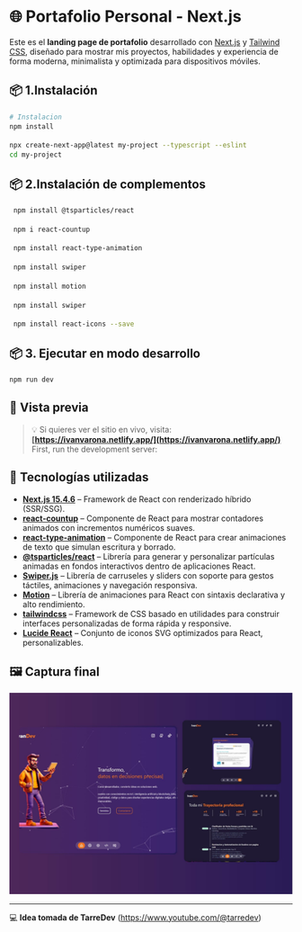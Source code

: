 # 🌐 Portafolio Personal - Next.js

Este es el **landing page de portafolio** desarrollado con [Next.js](https://nextjs.org/) y [Tailwind CSS](https://tailwindcss.com/), diseñado para mostrar mis proyectos, habilidades y experiencia de forma moderna, minimalista y optimizada para dispositivos móviles.

## 📦 1.Instalación 

```bash
# Instalacion
npm install

npx create-next-app@latest my-project --typescript --eslint 
cd my-project
```
## 📦 2.Instalación de complementos

```bash
 npm install @tsparticles/react

 npm i react-countup

 npm install react-type-animation

 npm install swiper

 npm install motion

 npm install swiper
 
 npm install react-icons --save

```

## 📦 3. Ejecutar en modo desarrollo

```bash
npm run dev
```

## 📸 Vista previa

> 💡 Si quieres ver el sitio en vivo, visita: **[https://ivanvarona.netlify.app/](https://ivanvarona.netlify.app/)**
First, run the development server:



## 🚀 Tecnologías utilizadas

- **[Next.js 15.4.6](https://nextjs.org/)** – Framework de React con renderizado híbrido (SSR/SSG).
- **[react-countup](https://www.npmjs.com/package/react-countup)** – Componente de React para mostrar contadores animados con incrementos numéricos suaves.
- **[react-type-animation](https://www.npmjs.com/package/react-type-animation)** – Componente de React para crear animaciones de texto que simulan escritura y borrado.
- **[@tsparticles/react](https://motion.dev/docs/react)** – Librería para generar y personalizar partículas animadas en fondos interactivos dentro de aplicaciones React.
- **[Swiper.js](https://swiperjs.com/)** – Librería de carruseles y sliders con soporte para gestos táctiles, animaciones y navegación responsiva.
- **[Motion](https://motion.dev/docs/react)** – Librería de animaciones para React con sintaxis declarativa y alto rendimiento.
- **[tailwindcss](https://tailwindcss.com/docs/installation/framework-guides/nextjs)** – Framework de CSS basado en utilidades para construir interfaces personalizadas de forma rápida y responsive.
- **[Lucide React](https://lucide.dev/guide/packages/lucide-react)** – Conjunto de iconos SVG optimizados para React, personalizables.

## 🖼️ Captura final
<img width="1748" alt="Screenshot" src="public/portada-1.jpg">

---

💻 **Idea tomada de TarreDev** (https://www.youtube.com/@tarredev) 
